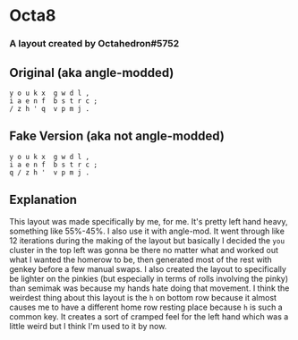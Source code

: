 # Octa8
### A layout created by Octahedron#5752
## Original (aka angle-modded)

```
y o u k x  g w d l ,
i a e n f  b s t r c ;
/ z h ' q  v p m j .
```
## Fake Version (aka not angle-modded)
```
y o u k x  g w d l , 
i a e n f  b s t r c ;
q / z h '  v p m j . 
```

## Explanation
This layout was made specifically by me, for me. It's pretty left hand heavy, something like 55%-45%. I also use it with angle-mod. It went through like 12 iterations during the making of the layout but basically I decided the `you` cluster in the top left was gonna be there no matter what and worked out what I wanted the homerow to be, then generated most of the rest with genkey before a few manual swaps. I also created the layout to specifically be lighter on the pinkies (but especially in terms of rolls involving the pinky) than semimak was because my hands hate doing that movement. I think the weirdest thing about this layout is the `h` on bottom row because it almost causes me to have a different home row resting place because `h` is such a common key. It creates a sort of cramped feel for the left hand which was a little weird but I think I'm used to it by now.
